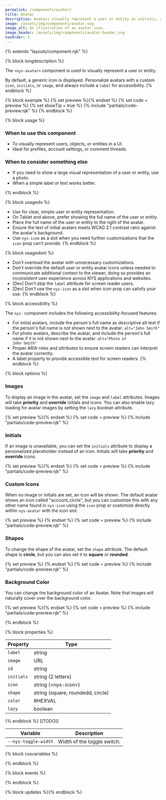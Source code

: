 ```yaml
---
permalink: /components/avatar/
title: Avatar
description: Avatars visually represent a user or entity as initials, a photo, or an icon.
image: /assets/img/components/avatar.svg
image_alt: An illustration of an avatar icon.
image_header: /assets/img/components/avatar-header.svg
navOrder: 3
---
```


{% extends "layouts/component.njk" %}

{% block longdescription %}

The <code class="language-js">&lt;nys-avatar&gt;</code> component is used to visually represent a user or entity.

By default, a generic icon is displayed. Personalize avatars with a custom <code class="language-js">icon</code>, <code class="language-js">initials</code>, or <code class="language-js">image</code>, and always include a <code class="language-js">label</code> for accessibility.
{% endblock %}

{% block example %}
  {% set preview %}<nys-avatar label="User avatar"></nys-avatar>{% endset %}
  {% set code = preview %}
  {% set showTip = true %}
  {% include "partials/code-preview.njk" %}
{% endblock %}

{% block usage %}

### When to use this component

- To visually represent users, objects, or entities in a UI.
- Ideal for profiles, account settings, or comment threads.

### When to consider something else

  - If you need to show a large visual representation of a user or entity, use a photo.
  - When a simple label or text works better.

{% endblock %}

{% block usagedo %}

  - Use for clear, simple user or entity representation.
  - On Tablet and above, prefer showing the full name of the user or entity.
  - Place the full name of the user or entity to the right of the avatar.
  - Ensure the text of initial avatars meets WCAG 2.1 contrast ratio against the avatar's background.
  - Use <code class="language-js">nys-icon</code> as a slot when you need further customizations that the <code class="language-js">icon</code> prop can't provide.
{% endblock %}

{% block usagedont %}

  - Don't overload the avatar with unnecessary customizations.
  - Don't override the default user or entity avatar icons unless needed to communicate additional context to the viewer; doing so provides an inconsistent user experience across NYS applications and websites.
  - [Dev] Don't skip the <code class="language-js">label</code> attribute for screen reader users.
  - [Dev] Don't use the <code class="language-js">nys-icon</code> as a slot when icon prop can satisfy your use.
{% endblock %}

{% block accessibility %}

The <code class="language-js">nys-</code> component includes the following accessibility-focused features:

  - For initial avatars, include the person's full name as descriptive alt text if the person's full name is not shown next to the avatar: <code>alt="John Smith"</code>
  - For photo avatars, describe the avatar, and include the person's full name if it is not shown next to the avatar: <code>alt="Photo of John Smith"</code>
  - Proper ARIA roles and attributes to ensure screen readers can interpret the avatar correctly.
  - A label property to provide accessible text for screen readers.
{% endblock %}

{% block options %}

### Images
<p>To display an image in the avatar, set the <code class="language-js">image</code> and <code class="language-js">label</code> attributes. Images will take <strong>priority</strong> and <strong>override</strong> initials and icons. You can also enable lazy loading for avatar images by setting the <code class="language-js">lazy</code> boolean attribute.</p>

  {% set preview %}<nys-avatar label="User avatar" image="https://images.unsplash.com/photo-1513360371669-4adf3dd7dff8?q=80&w=100" lazy>{% endset %}
  {% set code = preview %}
  {% include "partials/code-preview.njk" %}

### Initials

<p>If an image is unavailable, you can set the <code class="language-js">initials</code> attribute to display a personalized placeholder instead of an icon. Initials will take <strong>priority</strong> and <strong>override</strong> icons.</p>

  {% set preview %}<nys-avatar label="User avatar" initials="NY"></nys-avatar>{% endset %}
  {% set code = preview %}
  {% include "partials/code-preview.njk" %}

### Custom Icons

<p>When no image or initials are set, an icon will be shown. The default avatar shows an icon called "account_circle", but you can customize this with any other name found in <code class="language-js">nys-icon</code> using the <code class="language-js">icon</code> prop or customize directly within <code class="language-js">nys-avatar</code> with the icon slot.</p>

  {% set preview %}<nys-avatar label="User avatar"></nys-avatar>
    <nys-avatar label="Youtube avatar" color="#f2efee">
      <nys-icon label="youtube icon" name="social_youtube" color="#b2071d" size="lg"></nys-icon>
    </nys-avatar>
    <nys-avatar label="Snow avatar" icon="ac_unit"></nys-avatar>{% endset %}
  {% set code = preview %}
  {% include "partials/code-preview.njk" %}

### Shapes

<p>To change the shape of the avatar, set the <code class="language-js">shape</code> attribute. The default shape is <strong>circle</strong>, but you can also set it to <strong>square</strong> or <strong>rounded</strong>.</p>

  {% set preview %}<nys-avatar label="User avatar" shape="circle"></nys-avatar>
    <nys-avatar label="User avatar" shape="rounded"></nys-avatar>
    <nys-avatar label="User avatar" shape="square"></nys-avatar></nys-avatar>{% endset %}
  {% set code = preview %}
  {% include "partials/code-preview.njk" %}

### Background Color

You can change the background color of an Avatar. Note that images will naturally cover over the background color.

  {% set preview %}<nys-avatar label="User avatar" color="purple"></nys-avatar>{% endset %}
  {% set code = preview %}
  {% include "partials/code-preview.njk" %}

{% endblock %}

{% block properties %}

<table>
  <thead>
    <tr>
      <th>Property</th>
      <th>Type</th>
    </tr>
  </thead>
  <tbody>
    <tr>
      <td><code>label</code></td>
      <td>string</td>
    </tr>
    <tr>
      <td><code>image</code></td>
      <td>URL</td>
    </tr>
    <tr>
      <td><code>id</code></td>
      <td>string</td>
    </tr>
    <tr>
      <td><code>initials</code></td>
      <td>string (2 letters)</td>
    </tr>
    <tr>
      <td><code>icon</code></td>
      <td>string (&lt;nys-icon&gt;)</td>
    </tr>
    <tr>
      <td><code>shape</code></td>
      <td>string (square, roundedd, circle)</td>
    </tr>
    <tr>
      <td><code>color</code></td>
      <td>#HEXVAL</td>
    </tr>
    <tr>
      <td><code>lazy</code></td>
      <td>boolean</td>
    </tr>
  </tbody>
</table>

{% endblock %}
[[TODO]]
<table>
  <thead>
    <tr>
      <th>Variable</th>
      <th>Description</th>
    </tr>
  </thead>
  <tbody>
    <tr>
      <td><code>--nys-toggle-width</code></td>
      <td>Width of the toggle switch.</td>
    </tr>
  </tbody>
  </table>

{% block cssvariables %}


{% endblock %}

{% block events %}

{% endblock %}

{% block updates %}{% endblock %}
